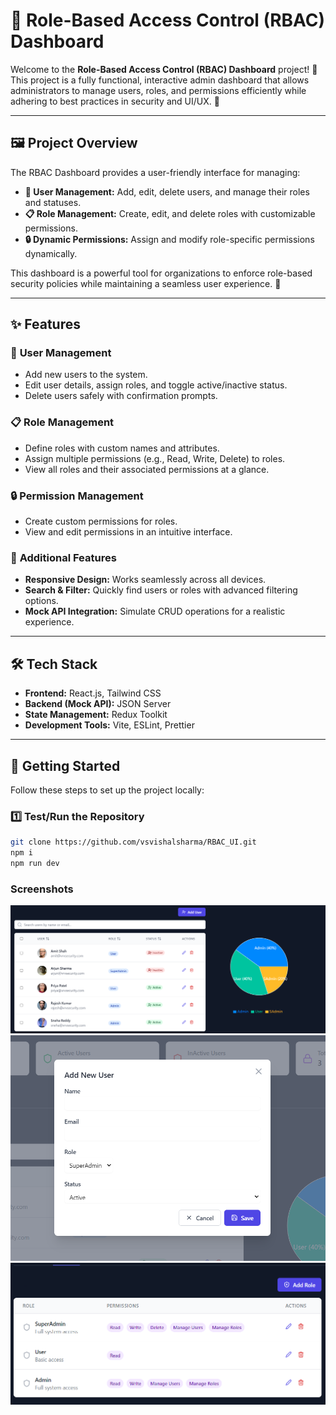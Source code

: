 # 🔐 Role-Based Access Control (RBAC) Dashboard

Welcome to the **Role-Based Access Control (RBAC) Dashboard** project! 🎉 This project is a fully functional, interactive admin dashboard that allows administrators to manage users, roles, and permissions efficiently while adhering to best practices in security and UI/UX. 🚀

---

## 🖼️ **Project Overview**

The RBAC Dashboard provides a user-friendly interface for managing:

- **👥 User Management:** Add, edit, delete users, and manage their roles and statuses.
- **📋 Role Management:** Create, edit, and delete roles with customizable permissions.
- **🔒 Dynamic Permissions:** Assign and modify role-specific permissions dynamically.

This dashboard is a powerful tool for organizations to enforce role-based security policies while maintaining a seamless user experience. 💼

---

## ✨ **Features**

### 👥 **User Management**
- Add new users to the system.
- Edit user details, assign roles, and toggle active/inactive status.
- Delete users safely with confirmation prompts.

### 📋 **Role Management**
- Define roles with custom names and attributes.
- Assign multiple permissions (e.g., Read, Write, Delete) to roles.
- View all roles and their associated permissions at a glance.

### 🔒 **Permission Management**
- Create custom permissions for roles.
- View and edit permissions in an intuitive interface.

### 🚀 **Additional Features**
- **Responsive Design:** Works seamlessly across all devices.
- **Search & Filter:** Quickly find users or roles with advanced filtering options.
- **Mock API Integration:** Simulate CRUD operations for a realistic experience.

---

## 🛠️ **Tech Stack**

- **Frontend:** React.js, Tailwind CSS
- **Backend (Mock API):** JSON Server
- **State Management:** Redux Toolkit
- **Development Tools:** Vite, ESLint, Prettier

---

## 🚀 **Getting Started**

Follow these steps to set up the project locally:

### 1️⃣ Test/Run the Repository
```bash
git clone https://github.com/vsvishalsharma/RBAC_UI.git
npm i
npm run dev
```

### Screenshots
![home](image.png)
![add user](image-1.png)
![role management](image-2.png)
